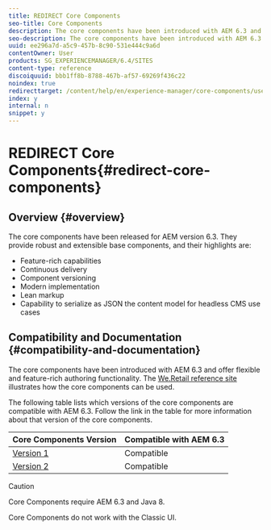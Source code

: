 ```yaml
---
title: REDIRECT Core Components
seo-title: Core Components
description: The core components have been introduced with AEM 6.3 and offer flexible and feature-rich authoring functionality. 
seo-description: The core components have been introduced with AEM 6.3 and offer flexible and feature-rich authoring functionality. 
uuid: ee296a7d-a5c9-457b-8c90-531e444c9a6d
contentOwner: User
products: SG_EXPERIENCEMANAGER/6.4/SITES
content-type: reference
discoiquuid: bbb1ff8b-8788-467b-af57-69269f436c22
noindex: true
redirecttarget: /content/help/en/experience-manager/core-components/user-guide
index: y
internal: n
snippet: y
---
```


# REDIRECT Core Components{#redirect-core-components}

## Overview {#overview}

The core components have been released for AEM version 6.3. They provide robust and extensible base components, and their highlights are:

* Feature-rich capabilities
* Continuous delivery
* Component versioning
* Modern implementation
* Lean markup
* Capability to serialize as JSON the content model for headless CMS use cases

## Compatibility and Documentation {#compatibility-and-documentation}

The core components have been introduced with AEM 6.3 and offer flexible and feature-rich authoring functionality. The [We.Retail reference site](../../../sites/developing/using/we-retail.md) illustrates how the core components can be used.

The following table lists which versions of the core components are compatible with AEM 6.3. Follow the link in the table for more information about that version of the core components.

| **Core Components Version** |**Compatible with AEM 6.3** |
|---|---|
| [Version 1](/content/help/en/experience-manager/core-components/using/versions) |Compatible |
| [Version 2](/content/help/en/experience-manager/core-components/using/versions) |Compatible |

>[!CAUTION]
>
>Core Components require AEM 6.3 and Java 8.
>
>Core Components do not work with the Classic UI.

